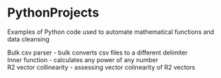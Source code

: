 # PythonProjects
Examples of Python code used to automate mathematical functions and data cleansing </br>

Bulk csv parser - bulk converts csv files to a different delimiter </br>
Inner function - calculates any power of any number</br>
R2 vector collinearity - assessing vector colinearity of R2 vectors </br>
